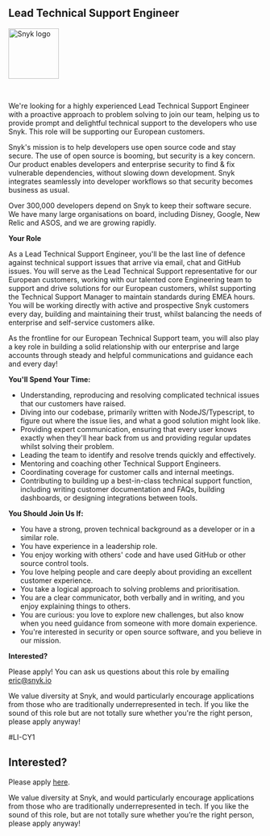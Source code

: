 Lead Technical Support Engineer
---

<img src="https://res.cloudinary.com/snyk/image/upload/v1537345894/press-kit/brand/logo-black.png" width="100" alt="Snyk logo" />

<p>&nbsp;</p>
<p>We're looking for a highly experienced Lead Technical Support Engineer with a proactive approach to problem solving to join our team, helping us to provide prompt and delightful technical support to the developers who use Snyk. This role will be supporting our European customers.&nbsp;</p>
<p>Snyk's mission is to help developers use open source code and stay secure. The use of open source is booming, but security is a key concern. Our product enables developers and enterprise security to find &amp; fix vulnerable dependencies, without slowing down development. Snyk integrates seamlessly into developer workflows so that security becomes business as usual.&nbsp;</p>
<p>Over 300,000 developers depend on Snyk to keep their software secure. We have many large organisations on board, including Disney, Google, New Relic and ASOS, and we are growing rapidly.&nbsp;</p>
<p><strong>Your Role</strong></p>
<p>As a Lead Technical Support Engineer, you'll be the last line of defence against technical support issues that arrive via email, chat and GitHub issues. You will serve as the Lead Technical Support representative for our European customers, working with our talented core Engineering team to support and drive solutions for our European customers, whilst supporting the Technical Support Manager to maintain standards during EMEA hours. You will be working directly with active and prospective Snyk customers every day, building and maintaining their trust, whilst balancing the needs of enterprise and self-service customers alike.&nbsp;</p>
<p>As the frontline for our European Technical Support team, you will also play a key role in building a solid relationship with our enterprise and large accounts through steady and helpful communications and guidance each and every day!</p>
<p><strong>You'll Spend Your Time:&nbsp;</strong></p>
<ul>
<li>Understanding, reproducing and resolving complicated technical issues that our customers have raised.</li>
<li>Diving into our codebase, primarily written with NodeJS/Typescript, to figure out where the issue lies, and what a good solution might look like.&nbsp;</li>
<li>Providing expert communication, ensuring that every user knows exactly when they'll hear back from us and providing regular updates whilst solving their problem.&nbsp;</li>
<li>Leading the team to identify and resolve trends quickly and effectively.&nbsp;</li>
<li>Mentoring and coaching other Technical Support Engineers.&nbsp;</li>
<li>Coordinating coverage for customer calls and internal meetings.&nbsp;</li>
<li>Contributing to building up a best-in-class technical support function, including writing customer documentation and FAQs, building dashboards, or designing integrations between tools.&nbsp;</li>
</ul>
<p><strong>You Should Join Us If:&nbsp;</strong></p>
<ul>
<li>You have a strong, proven technical background as a developer or in a similar role.&nbsp;</li>
<li>You have experience in a leadership role.&nbsp;</li>
<li>You enjoy working with others' code and have used GitHub or other source control tools.&nbsp;</li>
<li>You love helping people and care deeply about providing an excellent customer experience.&nbsp;</li>
<li>You take a logical approach to solving problems and prioritisation.&nbsp;</li>
<li>You are a clear communicator, both verbally and in writing, and you enjoy explaining things to others.&nbsp;</li>
<li>You are curious: you love to explore new challenges, but also know when you need guidance from someone with more domain experience.&nbsp;</li>
<li>You're interested in security or open source software, and you believe in our mission.&nbsp;</li>
</ul>
<p><strong>Interested?</strong></p>
<p>Please apply! You can ask us questions about this role by emailing <a href="mailto:eric@snyk.io" target="_blank">eric@snyk.io</a></p>
<p>We value diversity at Snyk, and would particularly encourage applications from those who are traditionally underrepresented in tech. If you like the sound of this role but are not totally sure whether you're the right person, please apply anyway!</p>
<p><span style="font-weight: 400;">#LI-CY1</span></p>

Interested?
---

Please apply [here](https://boards.greenhouse.io/snyk/jobs/4467739002#app).

We value diversity at Snyk, and would particularly encourage applications from those who are traditionally underrepresented in tech.
If you like the sound of this role, but are not totally sure whether you’re the right person, please apply anyway!

